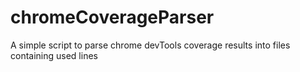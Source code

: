 # chromeCoverageParser
A simple script to parse chrome devTools coverage results into files containing used lines
